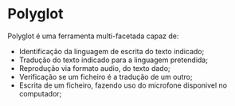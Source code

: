 # Polyglot
Polyglot é uma ferramenta multi-facetada capaz de:
 - Identificação da linguagem de escrita do texto indicado;
 - Tradução do texto indicado para a linguagem pretendida;
 - Reprodução via formato audio, do texto dado;
 - Verificação se um ficheiro é a tradução de um outro;
 - Escrita de um ficheiro, fazendo uso do microfone disponivel no computador;
